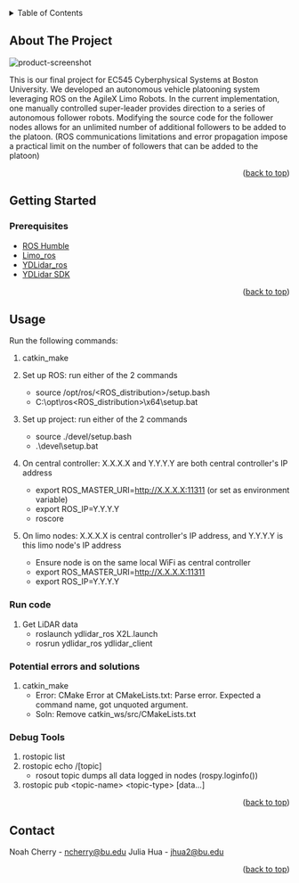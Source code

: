 <!-- Improved compatibility of back to top link: See: https://github.com/othneildrew/Best-README-Template/pull/73 -->
<a name="readme-top"></a>
<!--
*** Thanks for checking out the Best-README-Template. If you have a suggestion
*** that would make this better, please fork the repo and create a pull request
*** or simply open an issue with the tag "enhancement".
*** Don't forget to give the project a star!
*** Thanks again! Now go create something AMAZING! :D
-->
<!-- TABLE OF CONTENTS -->
<details>
  <summary>Table of Contents</summary>
  <ol>
    <li>
      <a href="#about-the-project">About The Project</a>
    </li>
    <li>
      <a href="#getting-started">Getting Started</a>
      <ul>
        <li><a href="#prerequisites">Prerequisites</a></li>
      </ul>
    </li>
    <li><a href="#usage">Usage</a></li>
    <li><a href="#contact">Contact</a></li>
  </ol>
</details>



<!-- ABOUT THE PROJECT -->
## About The Project

![product-screenshot](https://github.com/yunyunh123/EC545-Project/blob/main/Sources/Platooning.png)

This is our final project for EC545 Cyberphysical Systems at Boston University. We developed an autonomous vehicle platooning system leveraging ROS on the AgileX Limo Robots. In the current implementation, one manually controlled super-leader provides direction to a series of autonomous follower robots. Modifying the source code for the follower nodes allows for an unlimited number of additional followers to be added to the platoon. (ROS communications limitations and error propagation impose a practical limit on the number of followers that can be added to the platoon)

<p align="right">(<a href="#readme-top">back to top</a>)</p>



<!-- GETTING STARTED -->
## Getting Started
### Prerequisites
  - [ROS Humble](https://docs.ros.org/en/humble/index.html)
  - [Limo_ros](https://github.com/agilexrobotics/limo_ros)
  - [YDLidar_ros](https://github.com/YDLIDAR/ydlidar_ros_driver)
  - [YDLidar SDK](https://github.com/YDLIDAR/YDLidar-SDK)
<p align="right">(<a href="#readme-top">back to top</a>)</p>
<!-- USAGE EXAMPLES -->

## Usage

Run the following commands:
1) catkin_make  

2) Set up ROS: run either of the 2 commands
    * source /opt/ros/<ROS_distribution>/setup.bash  
    * C:\opt\ros\<ROS_distribution>\x64\setup.bat  

3) Set up project: run either of the 2 commands
    * source ./devel/setup.bash  
    * .\devel\setup.bat

4) On central controller: X.X.X.X and Y.Y.Y.Y are both central controller's IP address
    * export ROS_MASTER_URI=http://X.X.X.X:11311 (or set as environment variable)
    * export ROS_IP=Y.Y.Y.Y
    * roscore

5) On limo nodes: X.X.X.X is central controller's IP address, and Y.Y.Y.Y is this limo node's IP address
    * Ensure node is on the same local WiFi as central controller
    * export ROS_MASTER_URI=http://X.X.X.X:11311
    * export ROS_IP=Y.Y.Y.Y

### Run code
1) Get LiDAR data
    * roslaunch ydlidar_ros X2L.launch
    * rosrun ydlidar_ros ydlidar_client

### Potential errors and solutions
1) catkin_make
    * Error: CMake Error at CMakeLists.txt: Parse error. Expected a command name, got unquoted argument.
    * Soln: Remove catkin_ws/src/CMakeLists.txt

### Debug Tools
1) rostopic list
2) rostopic echo /[topic]
     - rosout topic dumps all data logged in nodes (rospy.loginfo())
4) rostopic pub \<topic-name\> \<topic-type\> \[data...\]

<p align="right">(<a href="#readme-top">back to top</a>)</p>


<!-- CONTACT -->
## Contact

Noah Cherry - ncherry@bu.edu
Julia Hua   - jhua2@bu.edu

<p align="right">(<a href="#readme-top">back to top</a>)</p>
